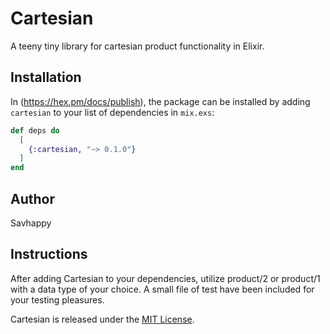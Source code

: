 # Cartesian

A teeny tiny library for cartesian product functionality in Elixir.

## Installation

In (https://hex.pm/docs/publish), the package can be installed
by adding `cartesian` to your list of dependencies in `mix.exs`:

```elixir
def deps do
  [
    {:cartesian, "~> 0.1.0"}
  ]
end
```

<!-- Documentation can be generated with [ExDoc](https://github.com/elixir-lang/ex_doc)
and published on [HexDocs](https://hexdocs.pm). Once published, the docs can
be found at <https://hexdocs.pm/cartesian>. -->

## Author
Savhappy

## Instructions
After adding Cartesian to your dependencies, utilize product/2 or product/1 with a data type of your choice. A small file of test have been included for your testing pleasures. 


Cartesian is released under the [MIT License](https://github.com/appcues/exsentry/blob/master/LICENSE.txt).

